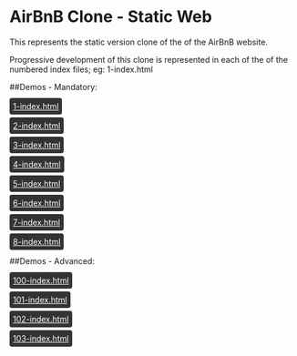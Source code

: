 # AirBnB Clone - Static Web

This represents the static version clone of the of the AirBnB website.

Progressive development of this clone is represented in each of the of the numbered
index files; eg: 1-index.html

##Demos - Mandatory:
<br/><br/>
<a target="_blank" style="background-color: #333; color: #fefefe; padding:6px; border-radius:4px"
      href="https://jbdanquah2.github.io/AirBnB_clone/web_static/1-index.html">1-index.html
</a>
<br><br>
<a target="_blank" style="background-color: #333; color: #fefefe; padding:6px; border-radius:4px"
      href="https://jbdanquah2.github.io/AirBnB_clone/web_static/2-index.html">2-index.html
</a>
<br><br>
<a target="_blank" style="background-color: #333; color: #fefefe; padding:6px; border-radius:4px"
      href="https://jbdanquah2.github.io/AirBnB_clone/web_static/3-index.html">3-index.html
</a>
<br><br>
<a target="_blank" style="background-color: #333; color: #fefefe; padding:6px; border-radius:4px"
      href="https://jbdanquah2.github.io/AirBnB_clone/web_static/4-index.html">4-index.html
</a>
<br><br>
<a target="_blank" style="background-color: #333; color: #fefefe; padding:6px; border-radius:4px"
      href="https://jbdanquah2.github.io/AirBnB_clone/web_static/5-index.html">5-index.html
</a>
<br><br>
<a target="_blank" style="background-color: #333; color: #fefefe; padding:6px; border-radius:4px"
      href="https://jbdanquah2.github.io/AirBnB_clone/web_static/6-index.html">6-index.html
</a>
<br><br>
<a target="_blank" style="background-color: #333; color: #fefefe; padding:6px; border-radius:4px"
      href="https://jbdanquah2.github.io/AirBnB_clone/web_static/7-index.html">7-index.html
</a>
<br><br>
<a target="_blank" style="background-color: #333; color: #fefefe; padding:6px; border-radius:4px"
      href="https://jbdanquah2.github.io/AirBnB_clone/web_static/8-index.html">8-index.html
</a>
<br><br>
##Demos - Advanced:
<br/><br/>
<a target="_blank" style="background-color: #333; color: #fefefe; padding:6px; border-radius:4px"
      href="https://jbdanquah2.github.io/AirBnB_clone/web_static/100-index.html">100-index.html
</a>
<br><br>
<a target="_blank" style="background-color: #333; color: #fefefe; padding:6px; border-radius:4px"
      href="https://jbdanquah2.github.io/AirBnB_clone/web_static/101-index.html">101-index.html
</a>
<br><br>
<a target="_blank" style="background-color: #333; color: #fefefe; padding:6px; border-radius:4px"
      href="https://jbdanquah2.github.io/AirBnB_clone/web_static/102-index.html">102-index.html
</a>
<br><br>
<a target="_blank" style="background-color: #333; color: #fefefe; padding:6px; border-radius:4px"
      href="https://jbdanquah2.github.io/AirBnB_clone/web_static/103-index.html">103-index.html
</a>
<br><br>
